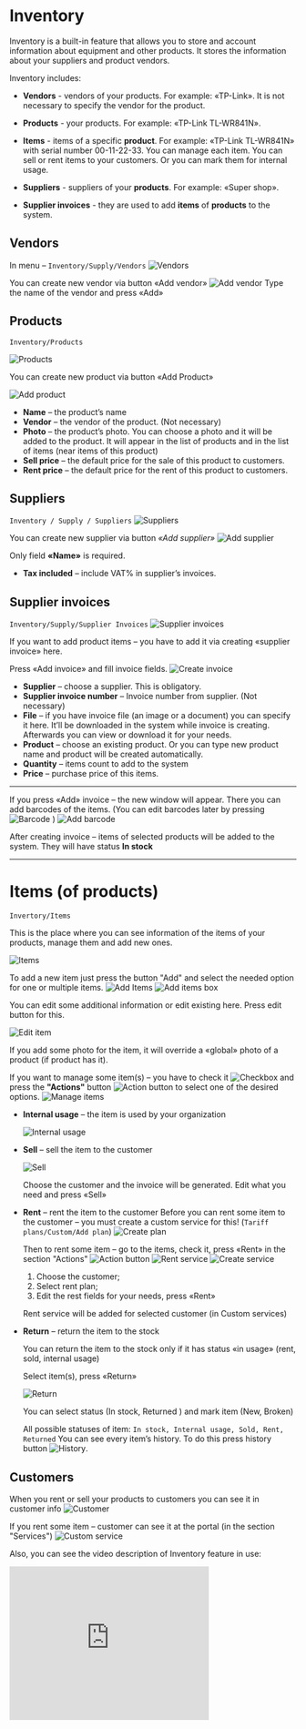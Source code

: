 Inventory
==========


Inventory is a built-in feature that allows you to store and account information about equipment and other products. It stores the information about your suppliers and product vendors.


Inventory includes:
* **Vendors** - vendors of your products.
For example: «TP-Link».
It is not necessary to specify the vendor for the product.

* **Products** - your products.
For example: «TP-Link TL-WR841N».

* **Items** - items of a specific **product**.
For example: «TP-Link TL-WR841N» with serial number 00-11-22-33. You can manage each item. You can sell or rent items to your customers. Or you can mark them for internal usage.

* **Suppliers** - suppliers of your **products**. For example: «Super shop».

* **Supplier invoices** - they are used to add **items** of **products** to the system.


## Vendors

In menu – `Inventory/Supply/Vendors`
![Vendors](vendors.png)

You can create new vendor via button «Add vendor»
![Add vendor](add_vendor.png)
Type the name of the vendor and press «Add»



## Products
`Inventory/Products`

![Products](products.png)

You can create new product via button «Add Product»

![Add product](add_product.png)

* **Name** – the product’s name
* **Vendor** – the vendor of the product. (Not necessary)
* **Photo** – the product’s photo. You can choose a photo and it will be added to the product. It will appear in the list of products and in the list of items (near items of this product)
* **Sell price** – the default price for the sale of this product to customers.
* **Rent price** – the default price for the rent of this product to customers.



## Suppliers
`Inventory / Supply / Suppliers`
![Suppliers](suppliers.png)

You can create new supplier via button *«Add supplier»*
![Add supplier](add_supplier.png)

Only field **«Name»** is required.
* **Tax included** – include VAT% in supplier’s invoices.


## Supplier invoices

`Inventory/Supply/Supplier Invoices`
![Supplier invoices](supplier_invoices.png)


If you want to add product items – you have to add it via creating «supplier invoice» here.

Press «Add invoice» and fill invoice fields.
![Create invoice](add_supplier_invoices.png)


* **Supplier** – choose a supplier. This is obligatory.
* **Supplier invoice number** – Invoice number from supplier. (Not necessary)
* **File** – if you have invoice file (an image or a document) you can specify it here. It’ll be downloaded in the system while invoice is creating. Afterwards you can view or download it for your needs.
* **Product** – choose an existing product. Or you can type new product name and product will be created automatically.
* **Quantity** – items count to add to the system
* **Price** – purchase price of this items.


---
If you press «Add» invoice – the new window will appear. There you can add barcodes of the items. (You can edit barcodes later by pressing <icon class="image-icon">![Barcode](barcode_icon.png)</icon> )
![Add barcode](add_barcode.png)

After creating invoice – items of selected products will be added to the system. They will have status **In stock**

---

# **Items** (of products)

`Invertory/Items`


  This is the place where you can see information of the items of your products, manage them and add new ones.

  ![Items](items.png)

  To add a new item just press the button "Add" and select the needed option for one or multiple items.
  ![Add Items](add_items.png)
  ![Add items box](add_items_box.png)

  You can edit some additional information or edit existing here. Press edit button for this.

  ![Edit item](edit_item.png)

  If you add some photo for the item, it will override a «global» photo of a product (if product has it).

  If you want to manage some item(s) – you have to check it <icon class="image-icon">![Checkbox](checkbox_icon.png)</icon> and press the **"Actions"** button <icon class="image-icon">![Action button](action_button.png)</icon> to select one of the desired options.
  ![Manage items](manage_items.png)


* **Internal usage** – the item is used by your organization

  ![Internal usage](internal_usage.png)

* **Sell** – sell the item to the customer

  ![Sell](sell.png)

  Choose the customer and the invoice will be generated. Edit what you need and press «Sell»

* **Rent** – rent the item to the customer
Before you can rent some item to the customer – you must create a custom service for this! (`Tariff plans/Custom/Add plan`)
![Create plan](create_plan.png)

  Then to rent some item – go to the items, check it, press «Rent» in the section "Actions" <icon class="image-icon">![Action button](action_button.png)</icon>
  ![Rent service](items_rent_1.png)
  ![Create service](items_rent_2.png)

  1. Choose the customer;
  2. Select rent plan;
  3. Edit the rest fields for your needs, press «Rent»

  Rent service will be added for selected customer (in Custom services)


* **Return** – return the item to the stock

  You can return the item to the stock only if it has status «in usage» (rent, sold, internal usage)

  Select item(s), press «Return»

  ![Return](return.png)

  You can select status (In stock, Returned ) and mark item (New, Broken)

  All possible statuses of item: `In stock, Internal usage, Sold, Rent, Returned`
  You can see every item’s history. To do this press history button <icon class="image-icon">![History](history_icon.png)</icon>.


## Customers

When you rent or sell your products to customers you can see it in customer info
![Customer](customer.png)

If you rent some item – customer can see it at the portal (in the section "Services")
![Custom service](custom_service.png)

Also, you can see the video description of Inventory feature in use:
<iframe frameborder=0 height=270 width=350 allowfullscreen src="https://www.youtube.com/embed/KY_Qq-1VxMg?wmode=opaque">Video on youtube</iframe>
